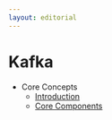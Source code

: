 ```yaml
---
layout: editorial
---
```


# Kafka

* Core Concepts
    * [Introduction](introduction.md)
    * [Core Components](core-components.md)
